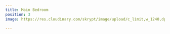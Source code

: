 ```yaml
---
title: Main Bedroom
position: 3
image: https://res.cloudinary.com/skrypt/image/upload/c_limit,w_1240,dpr_auto,f_auto/v1591745491/chrinas/IMG_6628_1_zoi9gd.jpg

---
```

